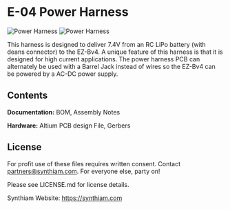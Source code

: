 # E-04 Power Harness

![Power Harness](https://live.staticflickr.com/65535/47752094371_d7be4e1886_k.jpg)
![Power Harness](https://live.staticflickr.com/65535/46962806484_26ef66dab3_k.jpg)

This harness is designed to deliver 7.4V from an RC LiPo battery (with deans connector) to the EZ-Bv4. A unique feature of this harness is that it is designed for high current applications. The power harness PCB can alternately be used with a Barrel Jack instead of wires so the EZ-Bv4 can be powered by a AC-DC power supply.

## Contents

**Documentation:** BOM, Assembly Notes

**Hardware:** Altium PCB design File, Gerbers

## License

For profit use of these files requires written consent. Contact partners@synthiam.com. For everyone else, party on!

Please see LICENSE.md for license details.

Synthiam Website: https://synthiam.com
